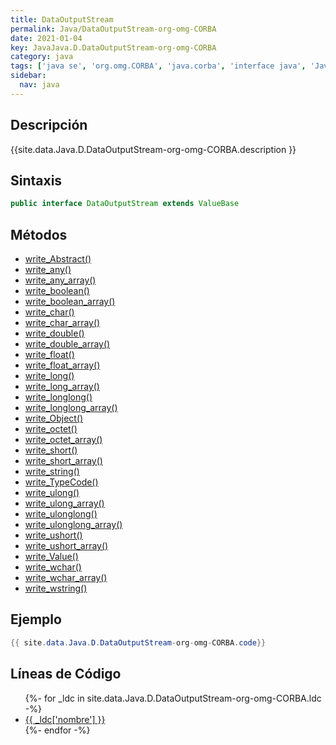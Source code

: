 ```yaml
---
title: DataOutputStream
permalink: Java/DataOutputStream-org-omg-CORBA
date: 2021-01-04
key: JavaJava.D.DataOutputStream-org-omg-CORBA
category: java
tags: ['java se', 'org.omg.CORBA', 'java.corba', 'interface java', 'Java 1.0']
sidebar: 
  nav: java
---
```


## Descripción
{{site.data.Java.D.DataOutputStream-org-omg-CORBA.description }}

## Sintaxis
~~~java
public interface DataOutputStream extends ValueBase
~~~

## Métodos
* [write_Abstract()](/Java/DataOutputStream-org-omg-CORBA/write_Abstract)
* [write_any()](/Java/DataOutputStream-org-omg-CORBA/write_any)
* [write_any_array()](/Java/DataOutputStream-org-omg-CORBA/write_any_array)
* [write_boolean()](/Java/DataOutputStream-org-omg-CORBA/write_boolean)
* [write_boolean_array()](/Java/DataOutputStream-org-omg-CORBA/write_boolean_array)
* [write_char()](/Java/DataOutputStream-org-omg-CORBA/write_char)
* [write_char_array()](/Java/DataOutputStream-org-omg-CORBA/write_char_array)
* [write_double()](/Java/DataOutputStream-org-omg-CORBA/write_double)
* [write_double_array()](/Java/DataOutputStream-org-omg-CORBA/write_double_array)
* [write_float()](/Java/DataOutputStream-org-omg-CORBA/write_float)
* [write_float_array()](/Java/DataOutputStream-org-omg-CORBA/write_float_array)
* [write_long()](/Java/DataOutputStream-org-omg-CORBA/write_long)
* [write_long_array()](/Java/DataOutputStream-org-omg-CORBA/write_long_array)
* [write_longlong()](/Java/DataOutputStream-org-omg-CORBA/write_longlong)
* [write_longlong_array()](/Java/DataOutputStream-org-omg-CORBA/write_longlong_array)
* [write_Object()](/Java/DataOutputStream-org-omg-CORBA/write_Object)
* [write_octet()](/Java/DataOutputStream-org-omg-CORBA/write_octet)
* [write_octet_array()](/Java/DataOutputStream-org-omg-CORBA/write_octet_array)
* [write_short()](/Java/DataOutputStream-org-omg-CORBA/write_short)
* [write_short_array()](/Java/DataOutputStream-org-omg-CORBA/write_short_array)
* [write_string()](/Java/DataOutputStream-org-omg-CORBA/write_string)
* [write_TypeCode()](/Java/DataOutputStream-org-omg-CORBA/write_TypeCode)
* [write_ulong()](/Java/DataOutputStream-org-omg-CORBA/write_ulong)
* [write_ulong_array()](/Java/DataOutputStream-org-omg-CORBA/write_ulong_array)
* [write_ulonglong()](/Java/DataOutputStream-org-omg-CORBA/write_ulonglong)
* [write_ulonglong_array()](/Java/DataOutputStream-org-omg-CORBA/write_ulonglong_array)
* [write_ushort()](/Java/DataOutputStream-org-omg-CORBA/write_ushort)
* [write_ushort_array()](/Java/DataOutputStream-org-omg-CORBA/write_ushort_array)
* [write_Value()](/Java/DataOutputStream-org-omg-CORBA/write_Value)
* [write_wchar()](/Java/DataOutputStream-org-omg-CORBA/write_wchar)
* [write_wchar_array()](/Java/DataOutputStream-org-omg-CORBA/write_wchar_array)
* [write_wstring()](/Java/DataOutputStream-org-omg-CORBA/write_wstring)

## Ejemplo
~~~java
{{ site.data.Java.D.DataOutputStream-org-omg-CORBA.code}}
~~~

## Líneas de Código
<ul>
{%- for _ldc in site.data.Java.D.DataOutputStream-org-omg-CORBA.ldc -%}
   <li>
       <a href="{{_ldc['url'] }}">{{ _ldc['nombre'] }}</a>
   </li>
{%- endfor -%}
</ul>
